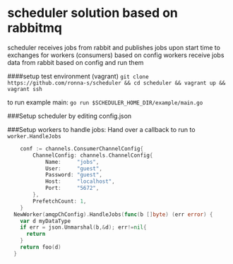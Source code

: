 # scheduler solution based on rabbitmq
scheduler receives jobs from rabbit and publishes jobs upon start time to exchanges for workers (consumers) based on config
workers receive jobs data from rabbit based on config and run them

####setup test environment (vagrant)
`git clone https://github.com/ronna-s/scheduler && cd scheduler && vagrant up && vagrant ssh`

to run example main:
`go run $SCHEDULER_HOME_DIR/example/main.go`

###Setup scheduler by editing config.json

###Setup workers to handle jobs:
Hand over a callback to run to `worker.HandleJobs`

```go
	conf := channels.ConsumerChannelConfig{
		ChannelConfig: channels.ChannelConfig{
			Name:     "jobs",
			User:     "guest",
			Password: "guest",
			Host:     "localhost",
			Port:     "5672",
		},
		PrefetchCount: 1,
	}
  NewWorker(amqpChConfig).HandleJobs(func(b []byte) (err error) {
    var d myDataType
    if err = json.Unmarshal(b,&d); err!=nil{
      return
    }
    return foo(d)
  }

```
